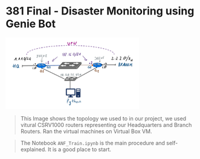 # 381 Final - Disaster Monitoring using Genie Bot
<img src='images/header.png' width=70% />

>This Image shows the topology we used to in our project, we used vitural CSRV1000 routers representing our Headquarters and Branch Routers. Ran the virtual machines on Virtual Box VM.

>The Notebook `ANF_Train.ipynb` is the main procedure and self-explained. It is a good place to start.
